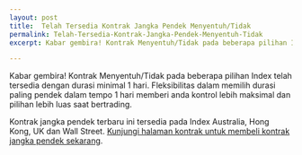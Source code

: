 ```yaml
---
layout: post
title:  Telah Tersedia Kontrak Jangka Pendek Menyentuh/Tidak
permalink: Telah-Tersedia-Kontrak-Jangka-Pendek-Menyentuh-Tidak
excerpt: Kabar gembira! Kontrak Menyentuh/Tidak pada beberapa pilihan Index telah tersedia dengan durasi minimal 1 hari. Fleksibilitas dalam memilih durasi paling pendek dalam tempo 1 hari memberi anda kontrol lebih maksimal dan pilihan lebih luas saat bertrading.

---
```


Kabar gembira! Kontrak Menyentuh/Tidak pada beberapa pilihan Index telah tersedia dengan durasi minimal 1 hari. Fleksibilitas dalam memilih durasi paling pendek dalam tempo 1 hari memberi anda kontrol lebih maksimal dan pilihan lebih luas saat bertrading.

Kontrak jangka pendek terbaru ini tersedia pada Index Australia, Hong Kong, UK dan Wall Street. [Kunjungi halaman kontrak untuk membeli kontrak jangka pendek sekarang](https://www.binary.com/c/trade.cgi?market=indices&time=1d&form_name=touchnotouch&expiry_&amount_&H=6817.08&currency=GBP&underlying_symbol=FTSE&amount=50&date_&&l=ID?utm_medium=social&utm_source=blog&utm_content=whatsnew).


